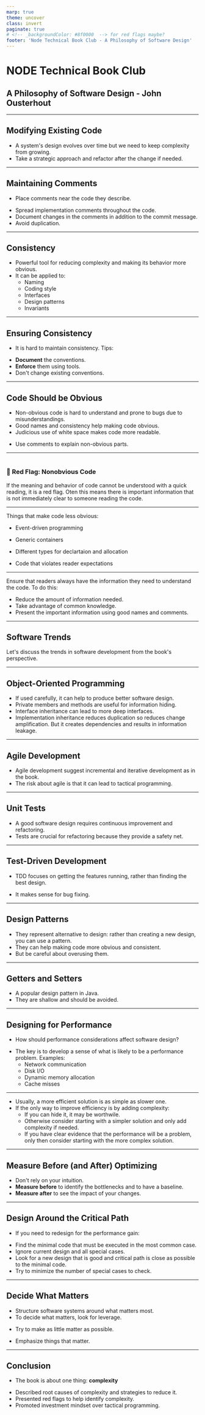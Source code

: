 ```yaml
---
marp: true
theme: uncover
class: invert
paginate: true
# <!-- _backgroundColor: #8f0000  --> for red flags maybe?
footer: 'Node Technical Book Club - A Philosophy of Software Design'
---
```

<!-- _paginate: skip -->
# **NODE Technical Book Club**

## A Philosophy of Software Design -  John Ousterhout
<!-- 
Will cover chapters 16-22
-->
---
## Modifying Existing Code
<!-- Software development is iterative we often need to -->
- A system's design evolves over time but we need to keep complexity from growing.
- Take a strategic approach and refactor after the change if needed.
<!-- Invest instead of a quick fix -->
---
## Maintaining Comments
<!-- - Easy tzo forget -> inaccurate comments -->
- Place comments near the code they describe.
<!-- - DISCUSS: Even suggests placing interface comments to cpp instead of header files.  -->
- Spread implementation comments throughout the code.
- Document changes in the comments in addition to the commit message.
- Avoid duplication.
<!-- - Use references to avoid duplication  -->
---
## Consistency
- Powerful tool for reducing complexity and making its behavior more obvious.
- It can be applied to:
  - Naming
  - Coding style
  - Interfaces
  - Design patterns
  - Invariants
<!-- TODO: Add notes for them -->
<!-- - Interfaces: Different implementations of same interface should be consistent -->
<!-- - Design patterns: Since they are common knowledge, using them consistently makes the code easier to understand -->
<!-- - Invariants: Consistent invariants make it easier to reason about the code -->
---
## Ensuring Consistency
- It is hard to maintain consistency. Tips:
<!-- - Especially when many people work on a project over a long time -->
<!-- - Some groups might have conventions that others don't know -->
<!-- - Newcomers need to learn the conventions -->
  - **Document** the conventions.
  - **Enforce** them using tools.
  - Don't change existing conventions.
  <!-- - Having a better idea is not a sufficient excuse to introduce inconsistencies -->
---
## Code Should be Obvious
<!-- - Obscurity is the of the two main causes of complexity. The other: dependencies-->
- Non-obvious code is hard to understand and prone to bugs due to misunderstandings.
- Good names and consistency help making code obvious. 
- Judicious use of white space makes code more readable. 
<!-- White spaces -> Chunking in tidy first -->
- Use comments to explain non-obvious parts.
---
# <!-- _backgroundColor: #8f0000  -->
### :triangular_flag_on_post: Red Flag: Nonobvious Code
If the meaning and behavior of code cannot be understood with a quick reading, it is a red flag.
Oten this means there is important information that is not immediately clear to someone reading the code.

---
Things that make code less obvious:
  - Event-driven programming
  <!-- Hard to follow flow of control. Use interface comments to handle it -->
  - Generic containers
  <!-- Struct over pairs -->
  <!-- Software should be designed for ease of reading, not writing -->
  - Different types for declartaion and allocation
  <!-- Example: base class pointer stuff -->
  - Code that violates reader expectations 
  <!-- Mention: principle of least surprise -->
---
Ensure that readers always have the information they need to understand the code. To do this:
- Reduce the amount of information needed.
- Take advantage of common knowledge.
- Present the important information using good names and comments.
---
## Software Trends
Let's discuss the trends in software development from the book's perspective.

---
## Object-Oriented Programming
- If used carefully, it can help to produce better software design.
- Private members and methods are useful for information hiding.
- Interface inheritance can lead to more deep interfaces.
- Implementation inheritance reduces duplication so reduces change amplification. But it creates dependencies and results in information leakage.
<!-- Mention: Composition over inheritance -->
---
## Agile Development
- Agile development suggest incremental and iterative development as in the book.
- The risk about agile is that it can lead to tactical programming.
<!-- - "The increments of development should be abstractions not features." -->
---
## Unit Tests
- A good software design requires continuous improvement and refactoring.
- Tests are crucial for refactoring because they provide a safety net.
---
## Test-Driven Development
- TDD focuses on getting the features running, rather than finding the best design.
<!-- - This is tactical programming -->
<!-- - Discuss: As I remember, TDD has refactor step -->
- It makes sense for bug fixing.
---
## Design Patterns
- They represent alternative to design: rather than creating a new design, you can use a pattern.
- They can help making code more obvious and consistent.
- But be careful about overusing them.
---
## Getters and Setters
<!-- Are they a trend, really? -->
- A popular design pattern in Java.
- They are shallow and should be avoided.
---
## Designing for Performance
- How should performance considerations affect software design?
<!-- - Trying to optimize everything will slow you down and create complexity. -->
- The key is to develop a sense of what is likely to be a performance problem. Examples:
  - Network communication
  - Disk I/O
  - Dynamic memory allocation
  - Cache misses
<!-- - Use that sense to choose cheaper solutions when possible. -->
---
- Usually, a more efficient solution is as simple as slower one.
- If the only way to improve efficiency is by adding complexity:
  - If you can hide it, it may be worthwile.
  - Otherwise consider starting with a simpler solution and only add complexity if needed.
  - If you have clear evidence that the performance will be a problem, only then consider starting with the more complex solution.
---
## Measure Before (and After) Optimizing
- Don't rely on your intuition.
- **Measure before** to identify the bottlenecks and to have a baseline.
- **Measure after** to see the impact of your changes.
---
## Design Around the Critical Path
<!-- - The best way to improve performance is with a **fundamental** change. -->
<!-- - Examples: using a cache, using a different algorithm, or changing the data structure. -->
- If you need to redesign for the performance gain:
<!-- - The critical path is the part of the code that is executed most frequently and is the most performance-critical. -->
- Find the minimal code that must be executed in the most common case.
- Ignore current design and all special cases.
- Look for a new design that is good and critical path is close as possible to the minimal code.
- Try to minimize the number of special cases to check.
---
## Decide What Matters
- Structure software systems around what matters most.
- To decide what matters, look for leverage.
<!-- - Where the solution to one problem also allows many problems to be solved. -->
<!-- - Where knowing one piece of information makes it easy to understand many other things. -->
- Try to make as little matter as possible.
<!-- For the things matter, try to minimize the number of places where they matter -->
- Emphasize things that matter.
---
## Conclusion
- The book is about one thing: **complexity**
<!-- - Complexity is what makes systems hard to build and maintain. -->
- Described root causes of complexity and strategies to reduce it.
- Presented red flags to help identify complexity.
- Promoted investment mindset over tactical programming.










